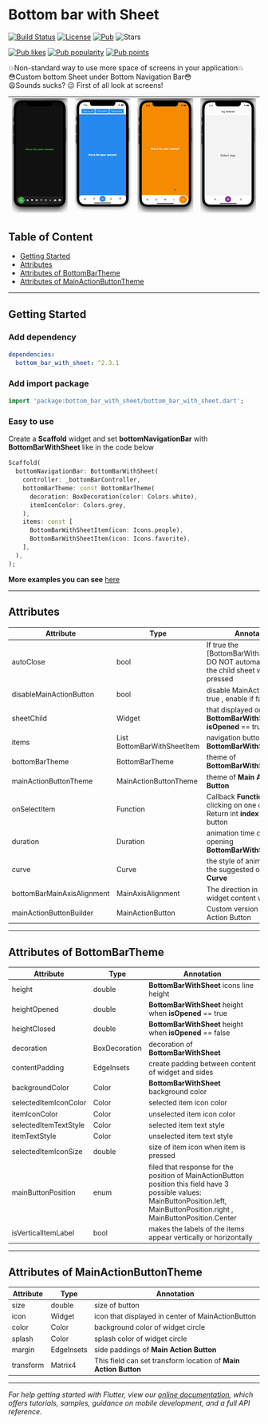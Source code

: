 <h1> Bottom bar with Sheet </h1>

<p align ="Left"> 

 [![Build Status](https://img.shields.io/endpoint.svg?url=https%3A%2F%2Factions-badge.atrox.dev%2FFrezyx%2Fbottom_bar_with_sheet%2Fbadge%3Fref%3Dmaster&style=flat)](https://actions-badge.atrox.dev/Frezyx/bottom_bar_with_sheet/goto?ref=master) [![License](https://img.shields.io/github/license/Frezyx/bottom_bar_with_sheet)](https://opensource.org/licenses/MIT) [![Pub](https://img.shields.io/pub/v/bottom_bar_with_sheet.svg)](https://pub.dartlang.org/packages/bottom_bar_with_sheet)
![Stars](https://img.shields.io/github/stars/Frezyx/bottom_bar_with_sheet?style=social) 
</p>
<p>
  <a href="https://pub.dev/packages/bottom_bar_with_sheet/score"><img src="https://badges.bar/bottom_bar_with_sheet/likes" alt="Pub likes"></a>
  <a href="https://pub.dev/packages/bottom_bar_with_sheet/score"><img src="https://badges.bar/bottom_bar_with_sheet/popularity" alt="Pub popularity"></a>
  <a href="https://pub.dev/packages/bottom_bar_with_sheet/score"><img src="https://badges.bar/bottom_bar_with_sheet/pub%20points" alt="Pub points"></a>
</p>



💥Non-standard way to use more space of screens in your application💥<br>
😳Custom bottom Sheet under Bottom Navigation Bar😳<br>
😩Sounds sucks? 😉 First of all look at screens!

| ![Image](https://github.com/Frezyx/bottom_bar_with_sheet/blob/master/example/rep_files/e1.gif?raw=true) | ![Image](https://github.com/Frezyx/bottom_bar_with_sheet/blob/master/example/rep_files/e2.gif?raw=true) | ![Image](https://github.com/Frezyx/bottom_bar_with_sheet/blob/master/example/rep_files/e3.gif?raw=true) | ![Image](https://github.com/Frezyx/bottom_bar_with_sheet/blob/master/example/rep_files/e4.gif?raw=true) | 
| :------------: | :------------: | :------------: | :------------: |


## Table of Content

- [Getting Started](#getting-started)
- [Attributes](#attributes)
- [Attributes of BottomBarTheme](#attributes-of-bottombartheme)
- [Attributes of MainActionButtonTheme](#attributes-of-mainactionbuttontheme)

---

## Getting Started

### Add dependency

```yaml
dependencies:
  bottom_bar_with_sheet: ^2.3.1
```

### Add import package

```dart
import 'package:bottom_bar_with_sheet/bottom_bar_with_sheet.dart';
```

### Easy to use

Create a **Scaffold** widget and set **bottomNavigationBar** with **BottomBarWithSheet** like in the code below

```dart
Scaffold(
  bottomNavigationBar: BottomBarWithSheet(
    controller: _bottomBarController,
    bottomBarTheme: const BottomBarTheme(
      decoration: BoxDecoration(color: Colors.white),
      itemIconColor: Colors.grey,
    ),
    items: const [
      BottomBarWithSheetItem(icon: Icons.people),
      BottomBarWithSheetItem(icon: Icons.favorite),
    ],
  ),
);
```

**More examples you can see** [here](https://github.com/Frezyx/bottom_bar_with_sheet/tree/master/example/lib)

---

## Attributes

| Attribute  | Type | Annotation |
| ------------- | ------------- | ------------- |
| autoClose | bool | If true the [BottomBarWithSheetItem]'s DO NOT automatically close the child sheet when pressed |
| disableMainActionButton | bool | disable MainActionButton if true , enable if false |
| sheetChild | Widget | that displayed on bottom of **BottomBarWithSheet** when **isOpened** == true |
| items | List BottomBarWithSheetItem | navigation buttons of **BottomBarWithSheet** |
| bottomBarTheme | BottomBarTheme | theme of **BottomBarWithSheet** |
| mainActionButtonTheme | MainActionButtonTheme | theme of **Main Action Button** |
| onSelectItem | Function | Callback **Function** works by clicking on one of **items** Return int **index** of selected button |
| duration | Duration | animation time of closing / opening **BottomBarWithSheet** |
| curve | Curve | the style of animation from the suggested ones of **Curve** |
| bottomBarMainAxisAlignment | MainAxisAlignment | The direction in which the widget content will line up |
| mainActionButtonBuilder | MainActionButton | Custom version of Main Action Button |
---
## Attributes of BottomBarTheme

| Attribute  | Type | Annotation |
| ------------- | ------------- | ------------- |
| height | double | **BottomBarWithSheet** icons line height |
| heightOpened | double | **BottomBarWithSheet** height when **isOpened** == true |
| heightClosed | double | **BottomBarWithSheet** height when **isOpened** == false |
| decoration | BoxDecoration | decoration of **BottomBarWithSheet** |
| contentPadding | EdgeInsets | create padding between content of widget and sides |
| backgroundColor | Color | **BottomBarWithSheet** background color |
| selectedItemIconColor | Color | selected item icon color |
| itemIconColor | Color | unselected item icon color |
| selectedItemTextStyle | Color | selected item text style |
| itemTextStyle | Color | unselected item text style |
| selectedItemIconSize | double | size of item icon when item is pressed |
| mainButtonPosition | enum | filed that response for the position of MainActionButton position this field have 3 possible values: MainButtonPosition.left, MainButtonPosition.right , MainButtonPosition.Center | 
| isVerticalItemLabel | bool | makes the labels of the items appear vertically or horizontally |

---

## Attributes of MainActionButtonTheme

| Attribute  | Type | Annotation |
| ------------- | ------------- | ------------- |
| size | double | size of button |
| icon | Widget | icon that displayed in center of MainActionButton |
| color | Color | background color of widget circle |
| splash | Color | splash color of widget circle |
| margin | EdgeInsets | side paddings of **Main Action Button** |
| transform | Matrix4 | This field can set transform location of **Main Action Button** |

---
*For help getting started with Flutter, view our 
[online documentation](https://flutter.dev/docs), which offers tutorials, 
samples, guidance on mobile development, and a full API reference.*
